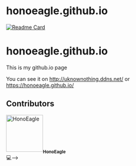 # honoeagle.github.io

[![Readme Card](https://github-readme-stats.vercel.app/api/pin/?username=honoeagle&repo=honoeagle.github.io)](https://github.com/honoeagle/honoeagle.github.io)
</br>

# honoeagle.github.io

This is my github.io page

You can see it on http://uknownothing.ddns.net/ or https://honoeagle.github.io/

## Contributors

<td align="center"><img src="https://avatars0.githubusercontent.com/u/79271536?v=3" width="100px;" alt="HonoEagle"/><sub><b>HonoEagle</b></sub><br><a title="Code">💻</a>-->